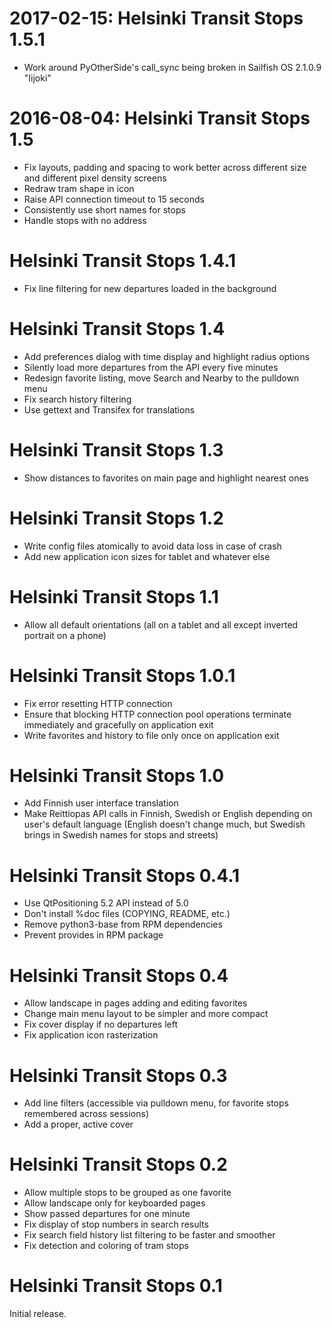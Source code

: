 2017-02-15: Helsinki Transit Stops 1.5.1
========================================

* Work around PyOtherSide's call_sync being broken in Sailfish OS
  2.1.0.9 "Iijoki"

2016-08-04: Helsinki Transit Stops 1.5
======================================

* Fix layouts, padding and spacing to work better across different
  size and different pixel density screens
* Redraw tram shape in icon
* Raise API connection timeout to 15 seconds
* Consistently use short names for stops
* Handle stops with no address

Helsinki Transit Stops 1.4.1
============================

* Fix line filtering for new departures loaded in the background

Helsinki Transit Stops 1.4
==========================

* Add preferences dialog with time display and highlight radius options
* Silently load more departures from the API every five minutes
* Redesign favorite listing, move Search and Nearby to the pulldown menu
* Fix search history filtering
* Use gettext and Transifex for translations

Helsinki Transit Stops 1.3
==========================

* Show distances to favorites on main page and highlight nearest ones

Helsinki Transit Stops 1.2
==========================

* Write config files atomically to avoid data loss in case of crash
* Add new application icon sizes for tablet and whatever else

Helsinki Transit Stops 1.1
==========================

* Allow all default orientations (all on a tablet and all except
  inverted portrait on a phone)

Helsinki Transit Stops 1.0.1
============================

* Fix error resetting HTTP connection
* Ensure that blocking HTTP connection pool operations terminate
  immediately and gracefully on application exit
* Write favorites and history to file only once on application exit

Helsinki Transit Stops 1.0
==========================

* Add Finnish user interface translation
* Make Reittiopas API calls in Finnish, Swedish or English
  depending on user's default language (English doesn't change much,
  but Swedish brings in Swedish names for stops and streets)

Helsinki Transit Stops 0.4.1
============================

* Use QtPositioning 5.2 API instead of 5.0
* Don't install %doc files (COPYING, README, etc.)
* Remove python3-base from RPM dependencies
* Prevent provides in RPM package

Helsinki Transit Stops 0.4
==========================

* Allow landscape in pages adding and editing favorites
* Change main menu layout to be simpler and more compact
* Fix cover display if no departures left
* Fix application icon rasterization

Helsinki Transit Stops 0.3
==========================

* Add line filters (accessible via pulldown menu, for favorite
  stops remembered across sessions)
* Add a proper, active cover

Helsinki Transit Stops 0.2
==========================

* Allow multiple stops to be grouped as one favorite
* Allow landscape only for keyboarded pages
* Show passed departures for one minute
* Fix display of stop numbers in search results
* Fix search field history list filtering to be faster and smoother
* Fix detection and coloring of tram stops

Helsinki Transit Stops 0.1
==========================

Initial release.
